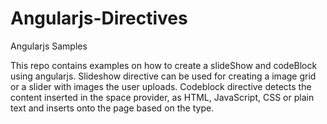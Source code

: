 Angularjs-Directives
====================

Angularjs Samples

This repo contains examples on how to create a slideShow and codeBlock using angularjs. Slideshow directive can be used for creating a image grid or a slider with images the user uploads. Codeblock directive detects the content inserted in the space provider, as HTML, JavaScript, CSS or plain text and inserts onto the page based on the type.
